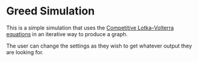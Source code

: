 # Greed Simulation

This is a simple simulation that uses the [Competitive Lotka–Volterra equations](https://en.wikipedia.org/wiki/Competitive_Lotka–Volterra_equations) in an iterative way to produce a graph.

The user can change the settings as they wish to get whatever output they are looking for.